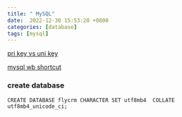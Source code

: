 ```yaml
---
title: " MySQL"
date:  2022-12-30 15:53:20 +0800
categories: [database]
tags: [mysql]
---
```


[pri key vs uni key ](https://www.delftstack.com/howto/mysql/mul-vs-pri-vs-uni-in-mysql/)

[mysql wb shortcut](https://dev.mysql.com/doc/workbench/en/wb-keys.html)

### create database

`CREATE DATABASE flycrm CHARACTER SET utf8mb4  COLLATE utf8mb4_unicode_ci;`


